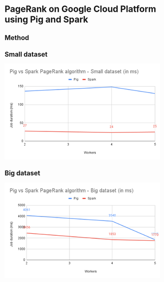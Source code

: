 # PageRank on Google Cloud Platform using Pig and Spark

## Method

## Small dataset
![Pig vs Spark PageRank algorithm - Small dataset (in ms)](./images/vs-small.png)

## Big dataset
![Pig vs Spark PageRank algorithm - Big dataset (in ms)](./images/vs-big.png)